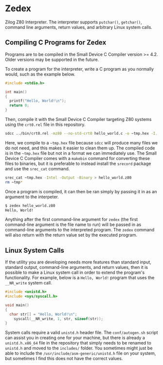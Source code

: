 # Zedex
Zilog Z80 Interpreter. The interpreter supports `putchar()`, `getchar()`, command line arguments, return values, and arbitrary Linux system calls.

## Compiling C Programs for Zedex

Programs are to be compiled in the Small Device C Compiler version >= 4.2. Older versions may be supported in the future.

To create a program for the interpreter, write a C program as you normally would, such as the example below.

```C
#include <stdio.h>

int main()
{
  printf("Hello, World!\n");
  return 0;
}
```

Then, compile it with the Small Device C Compiler targeting Z80 systems using the `crt0.rel` file in this repository.

```sh
sdcc ../bin/crt0.rel -mz80 --no-std-crt0 hello_world.c -o ~tmp.hex -I../include
````

Here, we compile to a `~tmp.hex` file because `sdcc` will produce many files we do not need, and this makes it easier to clean them up. The compiled code is in the `~tmp.hex` file but not in a format we can immediately use. The Small Device C Compiler comes with a `makebin` command for converting these files to binaries, but it is preferable to instead install the `srecord` package and use the `srec_cat` command.

```sh
srec_cat ~tmp.hex -Intel -Output -Binary > hello_world.z80
rm ~tmp*
```

Once a program is compiled, it can then be ran simply by passing it in as an argument to the interpeter.

```sh
$ zedex hello_world.z80
Hello, World!
```

Anything after the first command-line argument for `zedex` (the first command-line argument is the file name to run) will be passed in as command-line arguments to the interpreted program. The `zedex` command will also return with the return value set by the executed program.


## Linux System Calls

If the utility you are developing needs more features than standard input, standard output, command-line arguments, and return values, then it is possible to make a Linux system call in order to extend the program's functionality. For example, below is a `Hello, World!` program that uses the `__NR_write` system call.

```C
#include <unistd.h>
#include <sys/syscall.h>

void main()
{
  char str[] = "Hello, World!\n";
	syscall(__NR_write, 1, str, sizeof(str));
}
```

System calls require a valid `unistd.h` header file. The `conf/autogen.sh` script can assist you in creating one for your machine, but there is already a `unistd.h.x86_64` file in the repository that simply needs to be renamed to `unistd.h` and moved to the `includes/` folder. You sometimes might just be able to include the `/usr/include/asm-generic/unistd.h` file on your system, but sometimes I find this does not have the correct values. 
